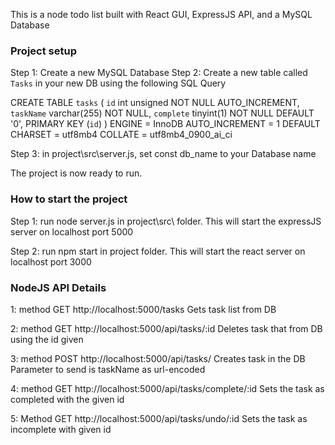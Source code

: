 This is a node todo list built with React GUI, ExpressJS API, and a MySQL Database 




### Project setup ###

Step 1: Create a new MySQL Database
Step 2: Create a new table called `Tasks` in your new DB using the following SQL Query

CREATE TABLE
  `tasks` (
    `id` int unsigned NOT NULL AUTO_INCREMENT,
    `taskName` varchar(255) NOT NULL,
    `complete` tinyint(1) NOT NULL DEFAULT '0',
    PRIMARY KEY (`id`)
  ) ENGINE = InnoDB AUTO_INCREMENT = 1 DEFAULT CHARSET = utf8mb4 COLLATE = utf8mb4_0900_ai_ci

Step 3: in project\src\server.js, set const db_name to your Database name

The project is now ready to run.


### How to start the project ###

Step 1: run node server.js in project\src\ folder. This will start the expressJS server on localhost port 5000

Step 2: run npm start in project folder. This will start the react server on localhost port 3000


### NodeJS API Details ###

1: method GET http://localhost:5000/tasks
Gets task list from DB

2: method GET http://localhost:5000/api/tasks/:id
Deletes task that from DB using the id given

3: method POST http://localhost:5000/api/tasks/
Creates task in the DB
Parameter to send is taskName as url-encoded

4: method GET http://localhost:5000/api/tasks/complete/:id
Sets the task as completed with the given id

5: Method GET http://localhost:5000/api/tasks/undo/:id
Sets the task as incomplete with given id